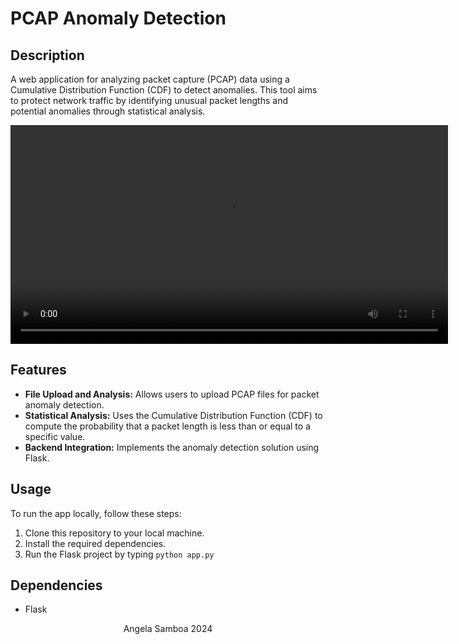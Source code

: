 # PCAP Anomaly Detection

## Description
A web application for analyzing packet capture (PCAP) data using a Cumulative Distribution Function (CDF) to detect anomalies. This tool aims to protect network traffic by identifying unusual packet lengths and potential anomalies through statistical analysis.

<p align="center">
  <video src="assets/pcap_anomaly_detection.mp4" width="700" alt="ss1"></video>
</p>

## Features

- **File Upload and Analysis:** Allows users to upload PCAP files for packet anomaly detection.
- **Statistical Analysis:** Uses the Cumulative Distribution Function (CDF) to compute the probability that a packet length is less than or equal to a specific value.
- **Backend Integration:** Implements the anomaly detection solution using Flask.

## Usage

To run the app locally, follow these steps:

1. Clone this repository to your local machine.
2. Install the required dependencies.
3. Run the Flask project by typing `python app.py`


## Dependencies

- Flask


<p align="center">Angela Samboa 2024</p>
